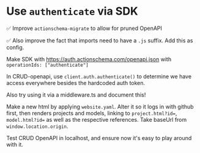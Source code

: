 # Use `authenticate` via SDK

✅ Improve `actionschema-migrate` to allow for pruned OpenAPI

✅ Also improve the fact that imports need to have a `.js` suffix. Add this as config.

Make SDK with https://auth.actionschema.com/openapi.json with `operationIds: ["authenticate"]`

In CRUD-openapi, use `client.auth.authenticate()` to determine we have access everywhere besides the hardcoded auth token.

Also try using it via a middleware.ts and document this!

Make a new html by applying `website.yaml`. Alter it so it logs in with github first, then renders projects and models, linking to `project.html?id=`, `model.html?id=` as well as the respective references. Take baseUrl from `window.location.origin`.

Test CRUD OpenAPI in localhost, and ensure now it's easy to play around with it.
